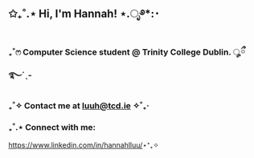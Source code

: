 ## ✩₊˚.⋆ Hi, I'm Hannah! ⋆.ೃ࿔*:･

### ₊˚ෆ Computer Science student @ Trinity College Dublin. ೄྀ࿐ˊˎ-

###  ‎₊˚✧  Contact me at luuh@tcd.ie ✧˚₊‧

###  ₊˚.⋆  Connect with me: 
<a>https://www.linkedin.com/in/hannahlluu/</a>⋆⁺₊✧
